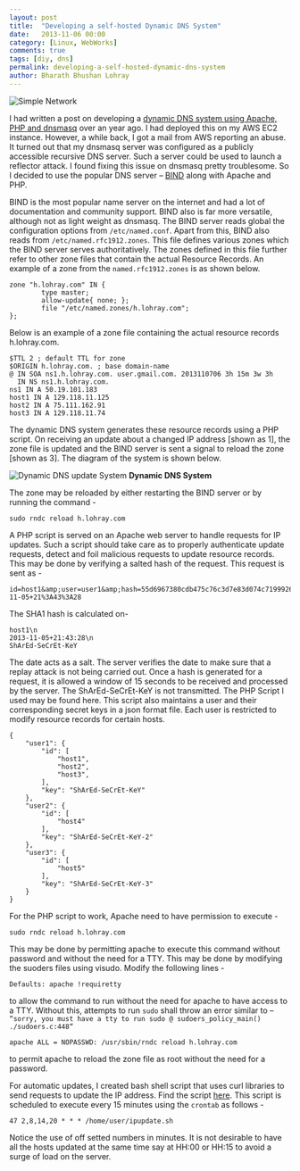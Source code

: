 ```yaml
---
layout: post
title:  "Developing a self-hosted Dynamic DNS System"
date:   2013-11-06 00:00
category: [Linux, WebWorks]
comments: true
tags: [diy, dns]
permalink: developing-a-self-hosted-dynamic-dns-system
author: Bharath Bhushan Lohray
---
```

![Simple Network](http://cdn.bharath.lohray.com/weblog/im/the-dynamic-dns-update-system/dynDNSHead.png)

I had written a post on developing a [dynamic DNS system using Apache, PHP and dnsmasq](http://bharath.lohray.com/weblog/the-dynamic-dns-update-system/) over an year ago. I had deployed this on my AWS EC2 instance. However, a while back, I got a mail from AWS reporting an abuse. It turned out that my dnsmasq server was configured as a publicly accessible recursive DNS server. Such a server could be used to launch a reflector attack. I found fixing this issue on dnsmasq pretty troublesome. So I decided to use the popular DNS server – [BIND](https://www.isc.org/downloads/bind/) along with Apache and PHP.

BIND is the most popular name server on the internet and had a lot of documentation and community support. BIND also is far more versatile, although not as light weight as dnsmasq. The BIND server reads global the configuration options from `/etc/named.conf`.  Apart from this, BIND also reads from `/etc/named.rfc1912.zones`.  This file defines various zones which the BIND server serves authoritatively. The zones defined in this file further refer to other zone files that contain the actual Resource Records. An example of a zone from the `named.rfc1912.zones` is as shown below.

```
zone "h.lohray.com" IN {
        type master;
        allow-update{ none; };
        file "/etc/named.zones/h.lohray.com";
};
```

Below is an example of a zone file containing the actual resource records  h.lohray.com.

```
$TTL 2 ; default TTL for zone
$ORIGIN h.lohray.com. ; base domain-name
@ IN SOA ns1.h.lohray.com. user.gmail.com. 2013110706 3h 15m 3w 3h
  IN NS ns1.h.lohray.com.
ns1 IN A 50.19.101.183
host1 IN A 129.118.11.125
host2 IN A 75.111.162.91
host3 IN A 129.118.11.74
```

The dynamic DNS system generates these resource records using a PHP script. On receiving an update about a changed IP address [shown as 1], the zone file is updated and the BIND server is sent a signal to reload the zone [shown as 3]. The diagram of the system is  shown below.

![Dynamic DNS update System](http://cdn.bharath.lohray.com/weblog/im/the-dynamic-dns-update-system/dynDNS.png)
**Dynamic DNS System**

The zone may be reloaded by either restarting the BIND server or by running the command -

```
sudo rndc reload h.lohray.com
```

A PHP script is served on an Apache web server to handle requests for IP updates. Such a script should take care as to properly authenticate update requests, detect and foil malicious requests to update resource records. This may be done by verifying a salted hash of the request. This request is sent as -

```
id=host1&amp;user=user1&amp;hash=55d6967380cdb475c76c3d7e83d074c71999264c&amp;timeST=2013-11-05+21%3A43%3A28
```

The SHA1 hash is calculated on-

```
host1\n
2013-11-05+21:43:28\n
ShArEd-SeCrEt-KeY
```

The date acts as a salt. The server verifies the date to make sure that a replay attack is not being carried out. Once a hash is generated for a request, it is allowed a window of 15 seconds to be received and processed by the server. The  ShArEd-SeCrEt-KeY is not transmitted. The PHP Script I used may be found here. This script also maintains a user and their corresponding secret keys in a json format file. Each user is restricted to modify resource records for certain hosts.

```
{
    "user1": {
        "id": [
            "host1",
            "host2",
            "host3",
        ],
        "key": "ShArEd-SeCrEt-KeY"
    },
    "user2": {
        "id": [
            "host4"
        ],
        "key": "ShArEd-SeCrEt-KeY-2"
    },
    "user3": {
        "id": [
            "host5"
        ],
        "key": "ShArEd-SeCrEt-KeY-3"
    }
}
```

For the PHP script to work, Apache need to have permission to execute -

```
sudo rndc reload h.lohray.com
```

This may be done by permitting apache to execute this command without password and without the need for a TTY. This may be done by modifying the suoders files using visudo. Modify the following lines -

```
Defaults: apache !requiretty
```
to allow the command to  run without the need for apache to have access to a TTY. Without this, attempts to run `sudo` shall throw an error similar to – `“sorry, you must have a tty to run sudo @ sudoers_policy_main() ./sudoers.c:448“`

```
apache ALL = NOPASSWD: /usr/sbin/rndc reload h.lohray.com
```

to permit apache to reload the zone file as root without the need for a password.

For automatic updates, I created bash shell script that uses curl libraries to send requests to update the IP address. Find the script [here](http://bharath.lohray.com/sources/ipupdate.sh.txt). This script is scheduled to execute every 15 minutes using the `crontab` as follows -

```
47 2,8,14,20 * * * /home/user/ipupdate.sh
```

Notice the use of off setted numbers in minutes. It is not desirable to have all the hosts updated at the same time say at HH:00 or HH:15 to avoid a surge of load on the server.
